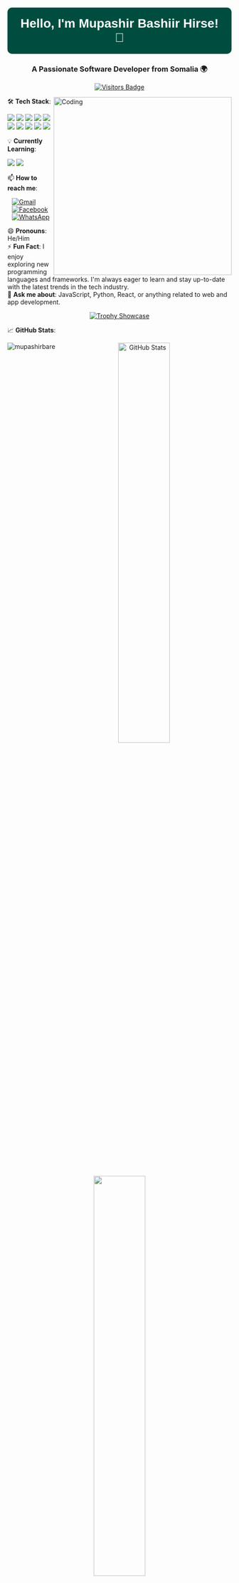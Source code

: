<h1 align="center" style="color: #FFFFFF; background-color: #004D40; padding: 20px; border-radius: 10px; font-family: 'Righteous', sans-serif;">
  Hello, I'm Mupashir Bashiir Hirse! 👋
</h1>

<h3 align="center">A Passionate Software Developer from Somalia 🌍</h3>

<!-- Visitor Badge -->
<p align="center">
  <a href="https://github.com/mupashirbare">
    <img src="https://visitor-badge.laobi.icu/badge?page_id=mupashirbare.mupashirbare" alt="Visitors Badge" />
  </a>
</p>

<!-- Coding GIF -->
<img align="right" alt="Coding" width="400" src="https://media.tenor.com/qJ5evVs-_uUAAAAC/coding.gif" />

<!-- Tech Stack -->
🛠️ **Tech Stack**:
<p align="left">
  <!-- Add more languages and tools here -->
  <img src="https://img.shields.io/badge/-React-61DAFB?logo=react&logoColor=white&style=for-the-badge" />
  <img src="https://img.shields.io/badge/-Node.js-333333?logo=node.js&logoColor=green&style=for-the-badge" />
  <img src="https://img.shields.io/badge/-JavaScript-F7DF1E?logo=javascript&logoColor=black&style=for-the-badge" />
  <img src="https://img.shields.io/badge/-PHP-777BB4?logo=php&logoColor=white&style=for-the-badge" />
  <img src="https://img.shields.io/badge/-CSS3-1572B6?logo=css3&logoColor=white&style=for-the-badge" />
  <img src="https://img.shields.io/badge/-C%23-239120?logo=c-sharp&logoColor=white&style=for-the-badge" />
  <img src="https://img.shields.io/badge/-Flutter-02569B?logo=flutter&logoColor=white&style=for-the-badge" />
  <img src="https://img.shields.io/badge/-TailwindCSS-06B6D4?logo=tailwindcss&logoColor=white&style=for-the-badge" />
  <img src="https://img.shields.io/badge/-PostgreSQL-4169E1?logo=postgresql&logoColor=white&style=for-the-badge" />
  <img src="https://img.shields.io/badge/-Docker-2496ED?logo=docker&logoColor=white&style=for-the-badge" />
</p>

<!-- What I'm Currently Learning -->
💡 **Currently Learning**:
<p align="left">
  <img src="https://img.shields.io/badge/-Mobile+App+Development-333333?style=for-the-badge&logo=android&logoColor=green" />
  <img src="https://img.shields.io/badge/-MERN+Stack-333333?style=for-the-badge&logo=mongodb&logoColor=green" />
</p>

<!-- How to reach me -->
📫 **How to reach me**:
<div align="left" style="padding-left: 10px;">
  <a href="mailto:mubashirbarre12@example.com">
    <img src="https://img.shields.io/badge/Gmail-333333?style=for-the-badge&logo=gmail&logoColor=red" alt="Gmail" />
  </a>
  <a href="https://www.facebook.com/mubashir.bashir.716195" target="_blank">
    <img src="https://img.shields.io/badge/Facebook-333333?style=for-the-badge&logo=facebook&logoColor=blue" alt="Facebook" />
  </a>
  <a href="https://wa.me/0616917540" target="_blank">
    <img src="https://img.shields.io/badge/WhatsApp-333333?style=for-the-badge&logo=whatsapp&logoColor=green" alt="WhatsApp" />
  </a>
</div>

<!-- Fun fact and ask me about section -->
😄 **Pronouns**: He/Him  
⚡ **Fun Fact**: I enjoy exploring new programming languages and frameworks. I'm always eager to learn and stay up-to-date with the latest trends in the tech industry.  
💬 **Ask me about**: JavaScript, Python, React, or anything related to web and app development.

<!-- Trophy Showcase -->
<div align="center">
  <a href="https://github.com/ryo-ma/github-profile-trophy">
    <img 
      src="https://github-profile-trophy.vercel.app/?username=mupashirbare&theme=darkhub&row=1&column=6&no-bg=true&no-frame=true" 
      alt="Trophy Showcase"
      style="max-width: 100%; height: auto;"
    />
  </a>
</div>

<!-- GitHub Stats -->
📈 **GitHub Stats**:
<p><img align="left" src="https://github-readme-stats.vercel.app/api/top-langs?username=mupashirbare&show_icons=true&locale=en&layout=compact" alt="mupashirbare" /></p>

<div align="center">
  <img src="https://github-readme-stats.vercel.app/api?username=mupashirbare&show_icons=true&theme=react&hide_border=true&bg_color=0D1117" alt="GitHub Stats" width="48%" />
  <img src="https://github-readme-streak-stats.herokuapp.com/?user=mupashirbare&theme=react&hide_border=true" width="48%" />
</div>
